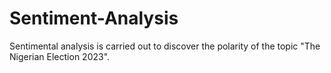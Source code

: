 # Sentiment-Analysis
Sentimental analysis is carried out to discover the polarity of the topic "The Nigerian Election 2023".
